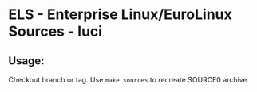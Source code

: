 # ELS - Enterprise Linux/EuroLinux Sources - luci
 
## Usage:
  Checkout branch or tag. Use `make sources` to recreate  SOURCE0 archive.
